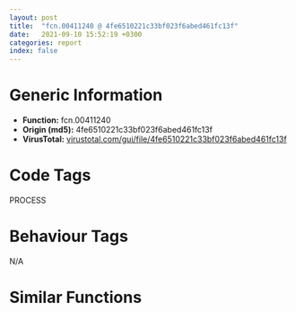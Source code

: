 ```yaml
---
layout: post
title:  "fcn.00411240 @ 4fe6510221c33bf023f6abed461fc13f"
date:   2021-09-10 15:52:19 +0300
categories: report
index: false
---
```


# Generic Information
- **Function:** fcn.00411240
- **Origin (md5):** 4fe6510221c33bf023f6abed461fc13f
- **VirusTotal:** [virustotal.com/gui/file/4fe6510221c33bf023f6abed461fc13f][virustotal_ref]

# Code Tags
<span class="tag" id="PROCESS">PROCESS</span>


# Behaviour Tags
<span class="bhv-tag" id="na">N/A</span>

# Similar Functions
<script type="text/javascript" src="https://www.gstatic.com/charts/loader.js"></script>
<script type="text/javascript">

    google.charts.load('current', {'packages':['corechart']});
    google.charts.setOnLoadCallback(drawChart);

    function drawChart() {
    var data = new google.visualization.DataTable();
        data.addColumn('number', 'X');
        data.addColumn('number', 'Y');
        data.addColumn({type: 'string', role: 'tooltip', 'p': {'html': true}});
        data.addColumn({'type': 'string', 'role': 'style'});
        
        data.addRows([
    [0, 0, '<b><a href="/report/fcn.00411240@4fe6510221c33bf023f6abed461fc13f">fcn.00411240</a><br>@4fe6510221c33bf023f6abed461fc13f</b><br>mov al, byte[esp+8]<br>mov dl, byte[esp+4]<br>sub esp, 0x10<br>push ebp<br>mov ebp, dword[esp+0x20]<br>cmp al, dl<br>je 0x411937<br>mov cl, dl<br>or cl, al<br>test al, 3<br>push ebx<br>sete bl<br>mov byte[esp+9], bl<br>test dl, 3<br>jne 0x41127d<br>cmp dword[0x4c53f0], 3<br>jne 0x411279<br>test dl, 8<br>jne 0x41127d<br>mov dl, 1<br>jmp 0x41127f<br>xor dl, dl<br>test bl, bl<br>je 0x41128b<br>test al, 0x3c<br>jne 0x41128b<br>mov bl, 1<br>jmp 0x41128d<br>xor bl, bl<br>mov byte[esp+0xe], bl<br>test dl, dl<br>je 0x4112a0<br>test byte[esp+0x1c], 0x3c<br>jne 0x4112a0<br>xor al, al<br>jmp 0x4112a2<br>mov al, 1<br>test bl, bl<br>je 0x4112b3<br>xor bl, bl<br>cmp al, bl<br>je 0x4112b5<br>mov byte[esp+0xc], 1<br>jmp 0x4112b9<br>xor bl, bl<br>mov byte[esp+0xc], bl<br>cmp byte[esp+9], bl<br>je 0x41130b<br>cmp dl, bl<br>jne 0x41130b<br>mov byte[esp+0xd], 1<br>mov byte[esp+0xb], 1<br>mov al, byte[esp+0x28]<br>cmp al, bl<br>je 0x4112e5<br>cmp byte[esp+9], 0<br>je 0x4112e5<br>mov byte[esp+0xa], 1<br>test dl, dl<br>jne 0x4112ea<br>mov byte[esp+0xa], 0<br>test al, al<br>je 0x411323<br>cmp dword[0x4c7f18], 2<br>je 0x411323<br>cmp byte[esp+9], 0<br>je 0x411323<br>test dl, dl<br>je 0x411323<br>test cl, 0x3c<br>jne 0x411323<br>mov bl, 1<br>jmp 0x411325<br>mov al, 0xc<br>mov byte[esp+0xd], bl<br>test byte[esp+0x20], al<br>jne 0x41131d<br>test byte[esp+0x1c], al<br>jne 0x4112c8<br>mov byte[esp+0xb], bl<br>jmp 0x4112cd<br>xor bl, bl<br>mov cl, byte[esp+0x20]<br>mov al, cl<br>and al, 0x40<br>je 0x41133b<br>test byte[esp+0x1c], 0x40<br>mov byte[esp+0x11], 1<br>je 0x411340<br>mov byte[esp+0x11], 0<br>mov dl, cl<br>and dl, 0x80<br>mov byte[esp+0x15], dl<br>je 0x411357<br>test byte[esp+0x1c], 0x80<br>mov byte[esp+0x12], 1<br>je 0x41135c<br>mov byte[esp+0x12], 0<br>mov dl, cl<br>and dl, 4<br>mov byte[esp+0x16], dl<br>je 0x411373<br>test byte[esp+0x1c], 4<br>mov byte[esp+0x13], 1<br>je 0x411378<br>mov byte[esp+0x13], 0<br>mov dl, cl<br>and dl, 8<br>mov byte[esp+0x17], dl<br>mov dl, byte[esp+0x1c]<br>je 0x411391<br>mov byte[esp+0x14], 1<br>test dl, 8<br>je 0x411396<br>mov byte[esp+0x14], 0<br>test cl, 0x10<br>je 0x4113a5<br>mov byte[esp+0xf], 1<br>test dl, 0x10<br>je 0x4113aa<br>mov byte[esp+0xf], 0<br>test cl, 0x20<br>je 0x4113b9<br>mov byte[esp+0x10], 1<br>test dl, 0x20<br>je 0x4113be<br>mov byte[esp+0x10], 0<br>cmp byte[esp+0x11], 0<br>je 0x41140b<br>cmp byte[esp+0xc], 0<br>jne 0x411461<br>cmp byte[esp+0xe], 0<br>je 0x411400<br>cmp byte[esp+0x2c], 0<br>je 0x411400<br>cmp dword[0x4c7f18], 2<br>je 0x411400<br>movzx eax, byte[0x4c2385]<br>push esi<br>push 0<br>push 0<br>push 0<br>push eax<br>push 2<br>call fcn.0040f3b0<br>add esp, 0x18<br>push esi<br>push 0<br>push 0<br>push 0<br>push 0x5b<br>jmp 0x411457<br>test al, al<br>jne 0x411461<br>test dl, 0x40<br>je 0x411461<br>test bl, bl<br>je 0x411431<br>movzx ecx, byte[0x4c2385]<br>push esi<br>push 0<br>push 0<br>push 0<br>push ecx<br>push 0<br>call fcn.0040f3b0<br>add esp, 0x18<br>push esi<br>push 0<br>push 0<br>push 0<br>push 0x5b<br>push 0<br>call fcn.0040f3b0<br>add esp, 0x18<br>test bl, bl<br>je 0x411461<br>movzx edx, byte[0x4c2385]<br>push esi<br>push 0<br>push 0<br>push 0<br>push edx<br>push 1<br>call fcn.0040f3b0<br>add esp, 0x18<br>cmp byte[esp+0x12], 0<br>je 0x4114ae<br>cmp byte[esp+0xc], 0<br>jne 0x411509<br>cmp byte[esp+0xe], 0<br>je 0x4114a3<br>cmp byte[esp+0x2c], 0<br>je 0x4114a3<br>cmp dword[0x4c7f18], 2<br>je 0x4114a3<br>movzx eax, byte[0x4c2385]<br>push esi<br>push 0<br>push 0<br>push 0<br>push eax<br>push 2<br>call fcn.0040f3b0<br>add esp, 0x18<br>push esi<br>push 0<br>push 0<br>push 0<br>push 0x5c<br>jmp 0x4114ff<br>cmp byte[esp+0x15], 0<br>jne 0x411509<br>test byte[esp+0x1c], 0x80<br>je 0x411509<br>test bl, bl<br>je 0x4114d9<br>movzx ecx, byte[0x4c2385]<br>push esi<br>push 0<br>push 0<br>push 0<br>push ecx<br>push 0<br>call fcn.0040f3b0<br>add esp, 0x18<br>push esi<br>push 0<br>push 0<br>push 0<br>push 0x5c<br>push 0<br>call fcn.0040f3b0<br>add esp, 0x18<br>test bl, bl<br>je 0x411509<br>movzx edx, byte[0x4c2385]<br>push esi<br>push 0<br>push 0<br>push 0<br>push edx<br>push 1<br>call fcn.0040f3b0<br>add esp, 0x18<br>cmp byte[esp+0xb], 0<br>je 0x41154a<br>cmp byte[esp+0xf], 0<br>je 0x41152d<br>push esi<br>push 0<br>push 0<br>push 0<br>push 0xa0<br>push 1<br>call fcn.0040f3b0<br>add esp, 0x18<br>cmp byte[esp+0x10], 0<br>je 0x41154a<br>push esi<br>push 0<br>push 0<br>push 0<br>push 0xa1<br>push 1<br>call fcn.0040f3b0<br>add esp, 0x18<br>cmp byte[esp+0x13], 0<br>je 0x4115c6<br>cmp byte[esp+0xd], 0<br>jne 0x411595<br>cmp byte[esp+9], 0<br>je 0x41157f<br>cmp byte[esp+0x2c], 0<br>je 0x41157f<br>movzx eax, byte[0x4c2385]<br>push esi<br>push 0<br>push 0<br>push 0<br>push eax<br>push 2<br>call fcn.0040f3b0<br>add esp, 0x18<br>push esi<br>push 0<br>push 0<br>push 0<br>push 0xa4<br>push 1<br>call fcn.0040f3b0<br>add esp, 0x18<br>mov bl, byte[esp+0x1c]<br>cmp byte[esp+0x14], 0<br>je 0x411683<br>cmp byte[esp+0xd], 0<br>je 0x411631<br>cmp dword[0x4c53f0], 3<br>jne 0x411738<br>and byte[esp+0x20], 0xfe<br>jmp 0x411668<br>cmp byte[esp+0x16], 0<br>mov bl, byte[esp+0x1c]<br>jne 0x411599<br>test bl, 4<br>je 0x411599<br>cmp byte[esp+0xa], 0<br>je 0x4115f6<br>movzx ecx, byte[0x4c2385]<br>push esi<br>push 0<br>push 0<br>push 0<br>push ecx<br>push 0<br>call fcn.0040f3b0<br>add esp, 0x18<br>push esi<br>push 0<br>push 0<br>push 0<br>push 0xa4<br>push 0<br>call fcn.0040f3b0<br>add esp, 0x18<br>cmp byte[esp+0xa], 0<br>je 0x411599<br>movzx edx, byte[0x4c2385]<br>push esi<br>push 0<br>push 0<br>push 0<br>push edx<br>push 1<br>call fcn.0040f3b0<br>add esp, 0x18<br>jmp 0x411599<br>cmp dword[0x4c53f0], 3<br>jne 0x411641<br>and byte[esp+0x20], 0xfe<br>jmp 0x411668<br>cmp byte[esp+9], 0<br>je 0x411668<br>cmp byte[esp+0x2c], 0<br>je 0x411668<br>movzx eax, byte[0x4c2385]<br>push esi<br>push 0<br>push 0<br>push 0<br>push eax<br>push 2<br>call fcn.0040f3b0<br>add esp, 0x18<br>push esi<br>push 0<br>push 0<br>push 0<br>push 0xa5<br>push 1<br>call fcn.0040f3b0<br>add esp, 0x18<br>jmp 0x411738<br>cmp byte[esp+0x17], 0<br>jne 0x411738<br>test bl, 8<br>je 0x411738<br>cmp byte[esp+0xa], 0<br>je 0x4116eb<br>cmp dword[0x4c53f0], 3<br>je 0x4116f4<br>movzx ecx, byte[0x4c2385]<br>push esi<br>push 0<br>push 0<br>push 0<br>push ecx<br>push 0<br>call fcn.0040f3b0<br>push esi<br>push 0<br>push 0<br>push 0<br>push 0xa5<br>push 0<br>call fcn.0040f3b0<br>movzx edx, byte[0x4c2385]<br>push esi<br>push 0<br>push 0<br>push 0<br>push edx<br>push 1<br>call fcn.0040f3b0<br>add esp, 0x48<br>jmp 0x411738<br>cmp dword[0x4c53f0], 3<br>jne 0x411711<br>test byte[esp+0x20], 1<br>je 0x411711<br>push esi<br>push 0<br>push 0<br>push 0<br>push 0xa2<br>push 1<br>call fcn.0040f3b0<br>add esp, 0x18<br>push esi<br>push 0<br>push 0<br>push 0<br>push 0xa5<br>push 0<br>call fcn.0040f3b0<br>add esp, 0x18<br>cmp dword[0x4c53f0], 3<br>jne 0x411738<br>or byte[esp+0x20], 1<br>or bl, 1<br>mov al, byte[esp+0x20]<br>and al, 1<br>je 0x411763<br>test bl, 1<br>jne 0x411763<br>test bl, 8<br>je 0x411753<br>cmp dword[0x4c53f0], 3<br>je 0x411763<br>push esi<br>push 0<br>push 0<br>push 0<br>push 0xa2<br>push 1<br>jmp 0x41177a<br>test al, al<br>jne 0x411782<br>test bl, 1<br>je 0x411782<br>push esi<br>push 0<br>push 0<br>push 0<br>push 0xa2<br>push 0<br>call fcn.0040f3b0<br>add esp, 0x18<br>mov al, byte[esp+0x20]<br>and al, 2<br>je 0x41179f<br>test bl, 2<br>jne 0x41179f<br>push esi<br>push 0<br>push 0<br>push 0<br>push 0xa3<br>push 1<br>jmp 0x4117b6<br>test al, al<br>jne 0x4117be<br>test bl, 2<br>je 0x4117be<br>push esi<br>push 0<br>push 0<br>push 0<br>push 0xa3<br>push 0<br>call fcn.0040f3b0<br>add esp, 0x18<br>cmp byte[esp+0xf], 0<br>je 0x4117dc<br>cmp byte[esp+0xb], 0<br>jne 0x4117dc<br>push esi<br>push 0<br>push 0<br>push 0<br>push 0xa0<br>push 1<br>jmp 0x4117f6<br>test byte[esp+0x20], 0x10<br>jne 0x4117fe<br>test bl, 0x10<br>je 0x4117fe<br>push esi<br>push 0<br>push 0<br>push 0<br>push 0xa0<br>push 0<br>call fcn.0040f3b0<br>add esp, 0x18<br>cmp byte[esp+0x10], 0<br>je 0x41181c<br>cmp byte[esp+0xb], 0<br>jne 0x41181c<br>push esi<br>push 0<br>push 0<br>push 0<br>push 0xa1<br>push 1<br>jmp 0x411836<br>test byte[esp+0x20], 0x20<br>jne 0x41183e<br>test bl, 0x20<br>je 0x41183e<br>push esi<br>push 0<br>push 0<br>push 0<br>push 0xa1<br>push 0<br>call fcn.0040f3b0<br>add esp, 0x18<br>cmp byte[esp+0xc], 0<br>pop ebx<br>je 0x41187a<br>cmp byte[esp+0xd], 0<br>je 0x411860<br>push esi<br>push 0<br>push 0<br>push 0<br>push 0x5b<br>push 1<br>call fcn.0040f3b0<br>add esp, 0x18<br>cmp byte[esp+0xe], 0<br>je 0x41187a<br>push esi<br>push 0<br>push 0<br>push 0<br>push 0x5c<br>push 1<br>call fcn.0040f3b0<br>add esp, 0x18<br>cmp byte[esp+9], 0<br>je 0x4118c4<br>cmp byte[esp+0xf], 0<br>je 0x41189e<br>push esi<br>push 0<br>push 0<br>push 0<br>push 0xa4<br>push 1<br>call fcn.0040f3b0<br>add esp, 0x18<br>cmp byte[esp+0x10], 0<br>je 0x4118c4<br>cmp dword[0x4c53f0], 3<br>je 0x4118c4<br>push esi<br>push 0<br>push 0<br>push 0<br>push 0xa5<br>push 1<br>call fcn.0040f3b0<br>add esp, 0x18<br>cmp dword[0x4c7f18], 2<br>jne 0x4118d7<br>mov eax, dword[0x4c28ec]<br>mov eax, dword[eax+0x68]<br>jmp 0x4118e0<br>mov ecx, dword[0x4c28ec]<br>mov eax, dword[ecx+0x64]<br>cmp eax, 0xffffffff<br>jle 0x4118f3<br>push eax<br>call fcn.00410e40<br>add esp, 4<br>pop ebp<br>add esp, 0x10<br>ret <br>test ebp, ebp<br>je 0x411937<br>cmp dword[0x4c65e8], 0<br>je 0x411906<br>push 1<br>push 0<br>jmp 0x41191b<br>push 0<br>push ebp<br>call dword[sym.imp.USER32.dll_GetWindowThreadProcessId]<br>cmp eax, dword[0x4c85cc]<br>jne 0x411937<br>push 1<br>push 0xffffffffffffffff<br>mov dword[0x4c28b4], 0<br>call fcn.00401340<br>mov dword[0x4c28b4], 1<br>add esp, 8<br>pop ebp<br>add esp, 0x10<br>ret <br><eoc> ', 'point { fill-color: #e0440e; }'],

        ]);

    var options = {
        title: 'Similarity Plot',
        legend: 'none',
        colors: ['#dedbd9', '#e6693e', '#ec8f6e', '#f3b49f', '#f6c7b6'],
        tooltip: {isHtml: true, trigger: 'both'},
        explorer: {
        actions: ["dragToZoom", "rightClickToReset"],
        },
        chartArea: {
        width: '80%',
        height: '80%'
        },
        width: '100%',
        height: '100%'
    };

    var chart = new google.visualization.ScatterChart(document.getElementById('chart_div'));

    chart.draw(data, options);
    }
    
</script>


<div id="chart_div" style="width: 100%px; height: 100%;"></div>

# Disassembled Code
{% highlight nasm %}

mov al, byte[esp+8]
mov dl, byte[esp+4]
sub esp, 0x10
push ebp
mov ebp, dword[esp+0x20]
cmp al, dl
je 0x411937
mov cl, dl
or cl, al
test al, 3
push ebx
sete bl
mov byte[esp+9], bl
test dl, 3
jne 0x41127d
cmp dword[0x4c53f0], 3
jne 0x411279
test dl, 8
jne 0x41127d
mov dl, 1
jmp 0x41127f
xor dl, dl
test bl, bl
je 0x41128b
test al, 0x3c
jne 0x41128b
mov bl, 1
jmp 0x41128d
xor bl, bl
mov byte[esp+0xe], bl
test dl, dl
je 0x4112a0
test byte[esp+0x1c], 0x3c
jne 0x4112a0
xor al, al
jmp 0x4112a2
mov al, 1
test bl, bl
je 0x4112b3
xor bl, bl
cmp al, bl
je 0x4112b5
mov byte[esp+0xc], 1
jmp 0x4112b9
xor bl, bl
mov byte[esp+0xc], bl
cmp byte[esp+9], bl
je 0x41130b
cmp dl, bl
jne 0x41130b
mov byte[esp+0xd], 1
mov byte[esp+0xb], 1
mov al, byte[esp+0x28]
cmp al, bl
je 0x4112e5
cmp byte[esp+9], 0
je 0x4112e5
mov byte[esp+0xa], 1
test dl, dl
jne 0x4112ea
mov byte[esp+0xa], 0
test al, al
je 0x411323
cmp dword[0x4c7f18], 2
je 0x411323
cmp byte[esp+9], 0
je 0x411323
test dl, dl
je 0x411323
test cl, 0x3c
jne 0x411323
mov bl, 1
jmp 0x411325
mov al, 0xc
mov byte[esp+0xd], bl
test byte[esp+0x20], al
jne 0x41131d
test byte[esp+0x1c], al
jne 0x4112c8
mov byte[esp+0xb], bl
jmp 0x4112cd
xor bl, bl
mov cl, byte[esp+0x20]
mov al, cl
and al, 0x40
je 0x41133b
test byte[esp+0x1c], 0x40
mov byte[esp+0x11], 1
je 0x411340
mov byte[esp+0x11], 0
mov dl, cl
and dl, 0x80
mov byte[esp+0x15], dl
je 0x411357
test byte[esp+0x1c], 0x80
mov byte[esp+0x12], 1
je 0x41135c
mov byte[esp+0x12], 0
mov dl, cl
and dl, 4
mov byte[esp+0x16], dl
je 0x411373
test byte[esp+0x1c], 4
mov byte[esp+0x13], 1
je 0x411378
mov byte[esp+0x13], 0
mov dl, cl
and dl, 8
mov byte[esp+0x17], dl
mov dl, byte[esp+0x1c]
je 0x411391
mov byte[esp+0x14], 1
test dl, 8
je 0x411396
mov byte[esp+0x14], 0
test cl, 0x10
je 0x4113a5
mov byte[esp+0xf], 1
test dl, 0x10
je 0x4113aa
mov byte[esp+0xf], 0
test cl, 0x20
je 0x4113b9
mov byte[esp+0x10], 1
test dl, 0x20
je 0x4113be
mov byte[esp+0x10], 0
cmp byte[esp+0x11], 0
je 0x41140b
cmp byte[esp+0xc], 0
jne 0x411461
cmp byte[esp+0xe], 0
je 0x411400
cmp byte[esp+0x2c], 0
je 0x411400
cmp dword[0x4c7f18], 2
je 0x411400
movzx eax, byte[0x4c2385]
push esi
push 0
push 0
push 0
push eax
push 2
call fcn.0040f3b0
add esp, 0x18
push esi
push 0
push 0
push 0
push 0x5b
jmp 0x411457
test al, al
jne 0x411461
test dl, 0x40
je 0x411461
test bl, bl
je 0x411431
movzx ecx, byte[0x4c2385]
push esi
push 0
push 0
push 0
push ecx
push 0
call fcn.0040f3b0
add esp, 0x18
push esi
push 0
push 0
push 0
push 0x5b
push 0
call fcn.0040f3b0
add esp, 0x18
test bl, bl
je 0x411461
movzx edx, byte[0x4c2385]
push esi
push 0
push 0
push 0
push edx
push 1
call fcn.0040f3b0
add esp, 0x18
cmp byte[esp+0x12], 0
je 0x4114ae
cmp byte[esp+0xc], 0
jne 0x411509
cmp byte[esp+0xe], 0
je 0x4114a3
cmp byte[esp+0x2c], 0
je 0x4114a3
cmp dword[0x4c7f18], 2
je 0x4114a3
movzx eax, byte[0x4c2385]
push esi
push 0
push 0
push 0
push eax
push 2
call fcn.0040f3b0
add esp, 0x18
push esi
push 0
push 0
push 0
push 0x5c
jmp 0x4114ff
cmp byte[esp+0x15], 0
jne 0x411509
test byte[esp+0x1c], 0x80
je 0x411509
test bl, bl
je 0x4114d9
movzx ecx, byte[0x4c2385]
push esi
push 0
push 0
push 0
push ecx
push 0
call fcn.0040f3b0
add esp, 0x18
push esi
push 0
push 0
push 0
push 0x5c
push 0
call fcn.0040f3b0
add esp, 0x18
test bl, bl
je 0x411509
movzx edx, byte[0x4c2385]
push esi
push 0
push 0
push 0
push edx
push 1
call fcn.0040f3b0
add esp, 0x18
cmp byte[esp+0xb], 0
je 0x41154a
cmp byte[esp+0xf], 0
je 0x41152d
push esi
push 0
push 0
push 0
push 0xa0
push 1
call fcn.0040f3b0
add esp, 0x18
cmp byte[esp+0x10], 0
je 0x41154a
push esi
push 0
push 0
push 0
push 0xa1
push 1
call fcn.0040f3b0
add esp, 0x18
cmp byte[esp+0x13], 0
je 0x4115c6
cmp byte[esp+0xd], 0
jne 0x411595
cmp byte[esp+9], 0
je 0x41157f
cmp byte[esp+0x2c], 0
je 0x41157f
movzx eax, byte[0x4c2385]
push esi
push 0
push 0
push 0
push eax
push 2
call fcn.0040f3b0
add esp, 0x18
push esi
push 0
push 0
push 0
push 0xa4
push 1
call fcn.0040f3b0
add esp, 0x18
mov bl, byte[esp+0x1c]
cmp byte[esp+0x14], 0
je 0x411683
cmp byte[esp+0xd], 0
je 0x411631
cmp dword[0x4c53f0], 3
jne 0x411738
and byte[esp+0x20], 0xfe
jmp 0x411668
cmp byte[esp+0x16], 0
mov bl, byte[esp+0x1c]
jne 0x411599
test bl, 4
je 0x411599
cmp byte[esp+0xa], 0
je 0x4115f6
movzx ecx, byte[0x4c2385]
push esi
push 0
push 0
push 0
push ecx
push 0
call fcn.0040f3b0
add esp, 0x18
push esi
push 0
push 0
push 0
push 0xa4
push 0
call fcn.0040f3b0
add esp, 0x18
cmp byte[esp+0xa], 0
je 0x411599
movzx edx, byte[0x4c2385]
push esi
push 0
push 0
push 0
push edx
push 1
call fcn.0040f3b0
add esp, 0x18
jmp 0x411599
cmp dword[0x4c53f0], 3
jne 0x411641
and byte[esp+0x20], 0xfe
jmp 0x411668
cmp byte[esp+9], 0
je 0x411668
cmp byte[esp+0x2c], 0
je 0x411668
movzx eax, byte[0x4c2385]
push esi
push 0
push 0
push 0
push eax
push 2
call fcn.0040f3b0
add esp, 0x18
push esi
push 0
push 0
push 0
push 0xa5
push 1
call fcn.0040f3b0
add esp, 0x18
jmp 0x411738
cmp byte[esp+0x17], 0
jne 0x411738
test bl, 8
je 0x411738
cmp byte[esp+0xa], 0
je 0x4116eb
cmp dword[0x4c53f0], 3
je 0x4116f4
movzx ecx, byte[0x4c2385]
push esi
push 0
push 0
push 0
push ecx
push 0
call fcn.0040f3b0
push esi
push 0
push 0
push 0
push 0xa5
push 0
call fcn.0040f3b0
movzx edx, byte[0x4c2385]
push esi
push 0
push 0
push 0
push edx
push 1
call fcn.0040f3b0
add esp, 0x48
jmp 0x411738
cmp dword[0x4c53f0], 3
jne 0x411711
test byte[esp+0x20], 1
je 0x411711
push esi
push 0
push 0
push 0
push 0xa2
push 1
call fcn.0040f3b0
add esp, 0x18
push esi
push 0
push 0
push 0
push 0xa5
push 0
call fcn.0040f3b0
add esp, 0x18
cmp dword[0x4c53f0], 3
jne 0x411738
or byte[esp+0x20], 1
or bl, 1
mov al, byte[esp+0x20]
and al, 1
je 0x411763
test bl, 1
jne 0x411763
test bl, 8
je 0x411753
cmp dword[0x4c53f0], 3
je 0x411763
push esi
push 0
push 0
push 0
push 0xa2
push 1
jmp 0x41177a
test al, al
jne 0x411782
test bl, 1
je 0x411782
push esi
push 0
push 0
push 0
push 0xa2
push 0
call fcn.0040f3b0
add esp, 0x18
mov al, byte[esp+0x20]
and al, 2
je 0x41179f
test bl, 2
jne 0x41179f
push esi
push 0
push 0
push 0
push 0xa3
push 1
jmp 0x4117b6
test al, al
jne 0x4117be
test bl, 2
je 0x4117be
push esi
push 0
push 0
push 0
push 0xa3
push 0
call fcn.0040f3b0
add esp, 0x18
cmp byte[esp+0xf], 0
je 0x4117dc
cmp byte[esp+0xb], 0
jne 0x4117dc
push esi
push 0
push 0
push 0
push 0xa0
push 1
jmp 0x4117f6
test byte[esp+0x20], 0x10
jne 0x4117fe
test bl, 0x10
je 0x4117fe
push esi
push 0
push 0
push 0
push 0xa0
push 0
call fcn.0040f3b0
add esp, 0x18
cmp byte[esp+0x10], 0
je 0x41181c
cmp byte[esp+0xb], 0
jne 0x41181c
push esi
push 0
push 0
push 0
push 0xa1
push 1
jmp 0x411836
test byte[esp+0x20], 0x20
jne 0x41183e
test bl, 0x20
je 0x41183e
push esi
push 0
push 0
push 0
push 0xa1
push 0
call fcn.0040f3b0
add esp, 0x18
cmp byte[esp+0xc], 0
pop ebx
je 0x41187a
cmp byte[esp+0xd], 0
je 0x411860
push esi
push 0
push 0
push 0
push 0x5b
push 1
call fcn.0040f3b0
add esp, 0x18
cmp byte[esp+0xe], 0
je 0x41187a
push esi
push 0
push 0
push 0
push 0x5c
push 1
call fcn.0040f3b0
add esp, 0x18
cmp byte[esp+9], 0
je 0x4118c4
cmp byte[esp+0xf], 0
je 0x41189e
push esi
push 0
push 0
push 0
push 0xa4
push 1
call fcn.0040f3b0
add esp, 0x18
cmp byte[esp+0x10], 0
je 0x4118c4
cmp dword[0x4c53f0], 3
je 0x4118c4
push esi
push 0
push 0
push 0
push 0xa5
push 1
call fcn.0040f3b0
add esp, 0x18
cmp dword[0x4c7f18], 2
jne 0x4118d7
mov eax, dword[0x4c28ec]
mov eax, dword[eax+0x68]
jmp 0x4118e0
mov ecx, dword[0x4c28ec]
mov eax, dword[ecx+0x64]
cmp eax, 0xffffffff
jle 0x4118f3
push eax
call fcn.00410e40
add esp, 4
pop ebp
add esp, 0x10
ret
test ebp, ebp
je 0x411937
cmp dword[0x4c65e8], 0
je 0x411906
push 1
push 0
jmp 0x41191b
push 0
push ebp
call dword[sym.imp.USER32.dll_GetWindowThreadProcessId]
cmp eax, dword[0x4c85cc]
jne 0x411937
push 1
push 0xffffffffffffffff
mov dword[0x4c28b4], 0
call fcn.00401340
mov dword[0x4c28b4], 1
add esp, 8
pop ebp
add esp, 0x10
ret

{% endhighlight %}

[virustotal_ref]: https://www.virustotal.com/gui/file/4fe6510221c33bf023f6abed461fc13f